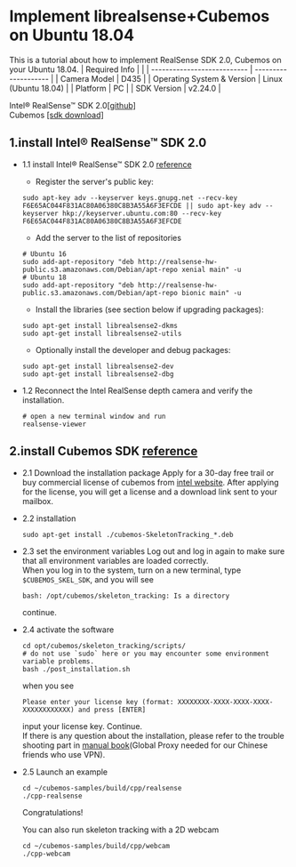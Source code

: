 # Implement librealsense+Cubemos on Ubuntu 18.04
This is a tutorial about how to implement RealSense SDK 2.0, Cubemos on your Ubuntu 18.04.
| Required Info               |                      |
| --------------------------- | -------------------- |
| Camera Model                | D435               |
| Operating System & Version  | Linux (Ubuntu 18.04) |
| Platform                    | PC                   |
| SDK Version                 | v2.24.0              |

Intel® RealSense™ SDK 2.0[[github]](https://github.com/IntelRealSense/librealsense)  
Cubemos [[sdk download]](https://www.intelrealsense.com/skeleton-tracking/)  

## 1.install Intel® RealSense™ SDK 2.0
- 1.1 install Intel® RealSense™ SDK 2.0 [reference](https://github.com/IntelRealSense/librealsense/blob/master/doc/distribution_linux.md)
	
	- Register the server's public key:
	```
	sudo apt-key adv --keyserver keys.gnupg.net --recv-key F6E65AC044F831AC80A06380C8B3A55A6F3EFCDE || sudo apt-key adv --keyserver hkp://keyserver.ubuntu.com:80 --recv-key F6E65AC044F831AC80A06380C8B3A55A6F3EFCDE
	```

	- Add the server to the list of repositories
	```
	# Ubuntu 16
	sudo add-apt-repository "deb http://realsense-hw-public.s3.amazonaws.com/Debian/apt-repo xenial main" -u
	# Ubuntu 18
	sudo add-apt-repository "deb http://realsense-hw-public.s3.amazonaws.com/Debian/apt-repo bionic main" -u
	```

	- Install the libraries (see section below if upgrading packages):
	```
	sudo apt-get install librealsense2-dkms
	sudo apt-get install librealsense2-utils
	```
	
	- Optionally install the developer and debug packages:
	```
	sudo apt-get install librealsense2-dev
	sudo apt-get install librealsense2-dbg 
	```

- 1.2 Reconnect the Intel RealSense depth camera and verify the installation.
	```
	# open a new terminal window and run
	realsense-viewer 
	```
  
## 2.install Cubemos SDK [reference](https://dev.intelrealsense.com/docs/skeleton-tracking-sdk-installation-guide)
- 2.1 Download the installation package
     Apply for a 30-day free trail or buy commercial license of cubemos from [intel website](https://www.intelrealsense.com/skeleton-tracking/). After applying for the license, you will get a license and a download link sent to your mailbox.
- 2.2 installation 
    ```
    sudo apt-get install ./cubemos-SkeletonTracking_*.deb
    ```
- 2.3 set the environment variables
   Log out and log in again to make sure that all environment variables are loaded correctly.    
   When you log in to the system, turn on a new terminal, type `$CUBEMOS_SKEL_SDK`, and you will see 
   ```
   bash: /opt/cubemos/skeleton_tracking: Is a directory
   ```
   continue.
- 2.4 activate the software
  ```
  cd opt/cubemos/skeleton_tracking/scripts/
  # do not use `sudo` here or you may encounter some environment variable problems.
  bash ./post_installation.sh
  ```
  when you see
  ```
  Please enter your license key (format: XXXXXXXX-XXXX-XXXX-XXXX-XXXXXXXXXXXX) and press [ENTER]
  ```
  input your license key. Continue.  
  If there is any question about the installation, please refer to the trouble shooting part in 
  [manual book](https://download-skeleton-tracking-sdk.s3.eu-central-1.amazonaws.com/GettingStartedGuide.pdf)(Global Proxy needed for our Chinese friends who use VPN).   

- 2.5 Launch an example
  ```
  cd ~/cubemos-samples/build/cpp/realsense
  ./cpp-realsense
  ```
  Congratulations!
  
  You can also run skeleton tracking with a 2D webcam
  ```
  cd ~/cubemos-samples/build/cpp/webcam
  ./cpp-webcam
  ```
  
  
  
  
  
  
  
  
  
